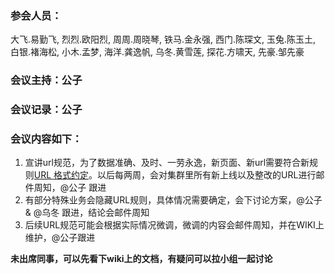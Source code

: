 ### 参会人员：
大飞.易勤飞, 烈烈.欧阳烈, 周周.周晓琴, 铁马.金永强, 西门.陈琛文, 玉兔.陈玉土, 白银.褚海松, 小木.孟梦, 海洋.龚逸帆, 乌冬.黄雪莲, 探花.方啸天, 先豪.邹先豪
### 会议主持：公子
### 会议记录：公子
### 会议内容如下：
1. 宣讲url规范，为了数据准确、及时、一劳永逸，新页面、新url需要符合新规则[URL 格式约定](wiki：http://wiki.abcplus.org/pages/viewpage.action?pageId=18779642)。以后每两周，会对集群里所有新上线以及整改的URL进行邮件周知，@公子 跟进
2. 有部分特殊业务会隐藏URL规则，具体情况需要确定，会下讨论方案，@公子 & @乌冬 跟进，结论会邮件周知
3. 后续URL规范可能会根据实际情况微调，微调的内容会邮件周知，并在WIKI上维护，@公子跟进

**未出席同事，可以先看下wiki上的文档，有疑问可以拉小组一起讨论**